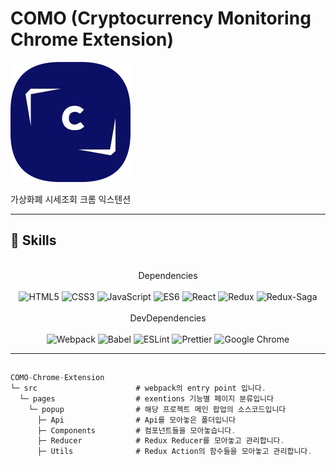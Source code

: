 
# **COMO** **(Cryptocurrency Monitoring Chrome Extension)** 

![defaultcomologo.png](./src/assets/img/defaultcomologo.png)

가상화폐 시세조회 크롬 익스텐션

---

## :wrench: Skills

<p align="center">
<br>
Dependencies
<br>
<br>  
<img alt="HTML5" src ="https://img.shields.io/badge/HTML5-E34F26.svg?&style=for-the-badge&logo=HTML5&logoColor=white"/>
<img alt="CSS3" src ="https://img.shields.io/badge/CSS3-1572B6.svg?&style=for-the-badge&logo=CSS3&logoColor=white"/>
<img alt="JavaScript" src ="https://img.shields.io/badge/JavaScript-F7DF1E.svg?&style=for-the-badge&logo=JavaScript&logoColor=white"/>
  <img alt="ES6" src ="https://img.shields.io/badge/ES6-F7DF1E.svg?&style=for-the-badge&logo=JavaScript&logoColor=white"/>
<img alt="React" src ="https://img.shields.io/badge/React-61DAFB.svg?&style=for-the-badge&logo=React&logoColor=white"/>
<img alt="Redux" src ="https://img.shields.io/badge/Redux-764ABC.svg?&style=for-the-badge&logo=Redux&logoColor=white"/>
<img alt="Redux-Saga" src ="https://img.shields.io/badge/Redux-Saga-999999.svg?&style=for-the-badge&logo=Redux-Saga&logoColor=white"/>
<br>
<br>  
DevDependencies
<br>
<br>
<img alt="Webpack" src ="https://img.shields.io/badge/Webpack-8DD6F9.svg?&style=for-the-badge&logo=Webpack&logoColor=white"/>
<img alt="Babel" src ="https://img.shields.io/badge/Babel-F9DC3E.svg?&style=for-the-badge&logo=Babel&logoColor=white"/>
<img alt="ESLint" src ="https://img.shields.io/badge/ESLint-4B32C3.svg?&style=for-the-badge&logo=ESLint&logoColor=white"/>
<img alt="Prettier" src ="https://img.shields.io/badge/Prettier-F7B93E.svg?&style=for-the-badge&logo=Prettier&logoColor=white"/>
<img alt="Google Chrome" src ="https://img.shields.io/badge/Google Chrome-4285F4.svg?&style=for-the-badge&logo=Google Chrome&logoColor=white"/>
</p>



---

## 

```jsx
COMO-Chrome-Extension
└─ src                      # webpack의 entry point 입니다.
  └─ pages                  # exentions 기능별 페이지 분류입니다
    └─ popup                # 해당 프로젝트 메인 팝업의 소스코드입니다
      ├─ Api                # Api를 모아놓은 폴더입니다
      ├─ Components         # 컴포넌트들을 모아놓습니다.
      ├─ Reducer            # Redux Reducer를 모아놓고 관리합니다.
      ├─ Utils              # Redux Action의 함수들을 모아놓고 관리합니다.
```



